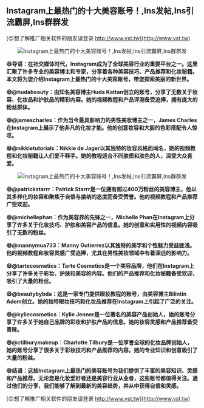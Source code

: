 ## **Instagram上最热门的十大美容账号！,Ins发帖,Ins引流霸屏,Ins群群发**

[😍想了解推广相关软件的朋友请登录 http://www.vst.tw](http://www.vst.tw)

 <center><img src="https://vst.tw/MP4/tuiguang/png/7.png" alt="Instagram上最热门的十大美容账号！,Ins发帖,Ins引流霸屏,Ins群群发"></center>

**😄导语：在社交媒体时代，Instagram成为了全球美容行业的重要平台之一。这里汇聚了许多专业的美容博主和专家，分享着各种美容技巧、产品推荐和化妆秘籍。本文将为您介绍Instagram上最热门的十大美容账号，带您探索美丽的新世界。**

**😄@hudabeauty：由知名美容博主Huda Kattan创立的账号，分享了无数关于妆容、化妆品和护肤品的精彩内容。她的视频教程和产品评测备受追捧，拥有庞大的粉丝群体。**

**😄@jamescharles：作为当今最具影响力的男性美妆博主之一，James Charles在Instagram上展示了他非凡的化妆才能。他的创意妆容和大胆的色彩搭配令人惊叹。**

**😄@nikkietutorials：Nikkie de Jager以其独特的妆容风格而闻名，她的视频教程和化妆秘籍让人们爱不释手。她的教程适合不同肤质和肤色的人，深受大众喜爱。**

 <center><img src="https://vst.tw/MP4/tuiguang/png/3.png" alt="Instagram上最热门的十大美容账号！,Ins发帖,Ins引流霸屏,Ins群群发"></center>

**😄@patrickstarrr：Patrick Starrr是一位拥有超过400万粉丝的美容博主，他以其多样化的妆容和聚焦于自信与接纳的态度而备受赞誉。他的视频教程和产品推荐广受欢迎。**

**😄@michellephan：作为美容界的先锋之一，Michelle Phan在Instagram上分享了许多关于化妆技巧、护肤和美容产品的信息。她的创意和实用性的视频内容吸引了无数的粉丝。**

**😄@mannymua733：Manny Gutierrez以其独特的美学和个性魅力受益匪浅。他的视频教程和妆容灵感广受追捧，尤其在男性美妆领域中有着深远的影响力。**

**😄@tartecosmetics：Tarte Cosmetics是一个美容品牌，他们在Instagram上分享了许多关于彩妆、护肤和美容的内容。他们的产品推荐和化妆秘籍备受欢迎，吸引了大量的粉丝。**

**😄@beautybybda：这是一家专门提供眼妆教程的账号，由美容博主Bilintin Adem创立。她的独特眼妆技巧和化妆品推荐在Instagram上引起了广泛的关注。**

**😄@kyliecosmetics：Kylie Jenner是一位著名的美容产品创始人，她的账号分享了许多关于她自己品牌的彩妆和护肤产品的信息。她的妆容灵感和产品推荐备受青睐。**

**😄@ctilburymakeup：Charlotte Tilbury是一位享誉全球的化妆品牌创始人，她的账号分享了很多关于彩妆技巧和产品推荐的内容。她的专业知识和创意吸引了大量的粉丝。**

**😄结语：这些Instagram上最热门的美容账号为我们提供了丰富的美容知识、灵感和产品推荐。无论您是化妆爱好者还是美容行业从业者，这些账号都值得关注。通过他们的分享，我们能够了解到最新的美容趋势，并从中获得自信和灵感。**

[😍想了解推广相关软件的朋友请登录 http://www.vst.tw](http://www.vst.tw)



